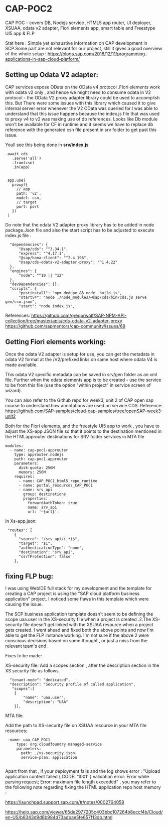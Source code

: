 # CAP-POC2
CAP POC - covers DB, Nodejs service ,HTML5 app router, UI deployer, XSUAA, odata v2 adapter, Fiori elements app, smart table and Freestype UI5 app & FLP

Stat here : Simple yet exhaustive information on CAP development in SCP.Some part are not relevant for our project, still it gives a good overview of the whole setup : https://blogs.sap.com/2018/12/11/programming-applications-in-sap-cloud-platform/

## Setting up Odata V2 adapter:
CAP services expose OData on the  OData v4 protocol .FIori elements work with odata v2 only , and hence we might need to consume odata in V2 protocol -  the OData V2 proxy adapter library could be used to accomplish this. But There were some issues with this library which caused it to give internal server error whenever the V2 OData was queried for.I was able to understand that this issue happens because the index.js file that was used to proxy v4 to v2 was making use of db references. Looks like Db module won't be available for CF in runtime and it seems we have to replace db reference with the generated csn file present in srv folder to get past this issue. 
 
 Youll see this being done in <B> srv/index.js </B>
 ```
  await cds
    .serve('all')
    .from(csn)
    .in(app)


  app.use(
    proxy({
      // app
      path: 'v2',
      model: csn,
      // target
      port: port
    })
  )
```  
  Do note that the odata V2 adapter proxy library has to be added in node package.Json file and also the start script has to be adjusted to execute index.js file .
  ```
  	"dependencies": {
		"@sap/cds": "^3.34.1",
		"express": "^4.17.1",
		"@sap/hana-client": "^2.4.196",
		"@sap/cds-odata-v2-adapter-proxy": "^1.4.22"
	},
	"engines": {
		"node": "^10 || ^12"
	},
	"devDependencies": {},
	"scripts": {
		"postinstall": "npm dedupe && node .build.js",
		"startv4": "node ./node_modules/@sap/cds/bin/cds.js serve gen/csn.json",
		"start": "node index.js",
```
References:
https://github.com/gregorwolf/SAP-NPM-API-collection/tree/master/apis/cds-odata-v2-adapter-proxy 
https://github.com/sapmentors/cap-community/issues/68

## Getting Fiori elements working: 

Once the odata V2 adapter is setup for use, you can get the metadata in odata V2 format at the /V2/prefixed links on same host where odata V4 is made available.

This odata V2 specific metadata can be saved in srv/gen folder as an xml file.  Further when the odata elements app is to be 
created - use the service to be from this file (use the option "within project" in service screen of wizard). 

You can also refer to the Github repo for week3, unit 2  of  CAP open sap course to understand how annotations are used 
on service CDS.
Reference: https://github.com/SAP-samples/cloud-cap-samples/tree/openSAP-week3-unit2 

Both for the Fiori elements, and the freestyle UI5 app to work , you have to adjust the XS-app JSON file so that it points to the
destination mentioned in the HTMLapprouter destinations for SRV folder services in MTA file
```
modules:
  - name: cap-poc1-approuter
    type: approuter.nodejs
    path: cap-poc1-approuter
    parameters:
      disk-quota: 256M
      memory: 256M
    requires:
      - name: CAP_POC1_html5_repo_runtime
      - name: portal_resources_CAP_POC1
      - name: srv_api
        group: destinations
        properties:
          forwardAuthToken: true
          name: srv_api
          url: '~{url}'.
```	  
	  
In Xs-app.json:
```
 "routes": [
    {
      "source": "/srv_api/(.*)$",
      "target": "$1",
      "authenticationType": "none",
      "destination": "srv_api",
      "csrfProtection": false
    },
```

## fixing FLP bug:

I was using WebIDE full stack for my development and the template for creating a CAP project is using the "SAP cloud platform business application" project. I noticed some flaws in this template which were causing the issue.

The SCP business application template doesn't seem to be defining the scope uaa.user in the XS-security file when a project is created .2.The XS-security file doesn't get linked with the XSUAA resource when a project gets created.
I went ahead and fixed both the above points and now I'm able to get the FLP instance working.
I'm not sure if the above 2 were conscious decisions based on some thought , or just a miss from the relevant team's end .

Fixes to be made:

XS-security file:
Add a scopes section , after the description section in the XS security file as follows.
```
  "tenant-mode": "dedicated",
  "description": "Security profile of called application",
   "scopes":[
	{
		"name": "uaa.user",
		"description": "UAA"
	}],
```
MTA file:

Add the path to XS-security file on XSUAA resource in your MTA file
resources:
```
 -name: uaa_CAP_POC1
     type: org.cloudfoundry.managed-service
     parameters:
       path: ./xs-security.json
       service-plan: application
       
```       

Apart from that , if your deployment fails and the log shows error : "Upload application content failed { CODE: '1001' } validation error: Error while parsing request; Error: maximum file length exceeded" , you may refer to the following note regarding fixing the HTML application repo host memory :

https://launchpad.support.sap.com/#/notes/0002764058

https://help.sap.com/viewer/65de2977205c403bbc107264b8eccf4b/Cloud/en-US/b8343d9d8b984d73adbae5fe657f13db.html
